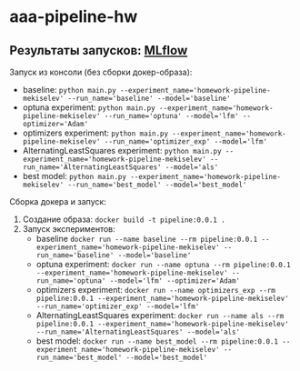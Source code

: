 # aaa-pipeline-hw

## Результаты запусков: [MLflow](http://84.201.128.89:90/#/experiments/26?searchFilter=&orderByKey=attributes.start_time&orderByAsc=false&startTime=ALL&lifecycleFilter=Active&modelVersionFilter=All+Runs&datasetsFilter=W10%3D)


Запуск из консоли (без сборки докер-образа):
- baseline: `python main.py --experiment_name='homework-pipeline-mekiselev' --run_name='baseline' --model='baseline'`
- optuna experiment: `python main.py --experiment_name='homework-pipeline-mekiselev' --run_name='optuna' --model='lfm' --optimizer='Adam'`
- optimizers experiment: `python main.py --experiment_name='homework-pipeline-mekiselev' --run_name='optimizer_exp' --model='lfm'`
- AlternatingLeastSquares experiment: `python main.py --experiment_name='homework-pipeline-mekiselev' --run_name='AlternatingLeastSquares' --model='als'`
- best model: `python main.py --experiment_name='homework-pipeline-mekiselev' --run_name='best_model' --model='best_model'`

Сборка докера и запуск:
1. Создание образа: `docker build -t pipeline:0.0.1 .`
2. Запуск экспериментов:
    - baseline `docker run --name baseline --rm pipeline:0.0.1 --experiment_name='homework-pipeline-mekiselev' --run_name='baseline' --model='baseline'`
    - optuna experiment: `docker run --name optuna --rm pipeline:0.0.1 --experiment_name='homework-pipeline-mekiselev' --run_name='optuna' --model='lfm' --optimizer='Adam'`
    - optimizers experiment: `docker run --name optimizers_exp --rm pipeline:0.0.1 --experiment_name='homework-pipeline-mekiselev' --run_name='optimizer_exp' --model='lfm'`
    - AlternatingLeastSquares experiment: `docker run --name als --rm pipeline:0.0.1 --experiment_name='homework-pipeline-mekiselev' --run_name='AlternatingLeastSquares' --model='als'`
    - best model: `docker run --name best_model --rm pipeline:0.0.1 --experiment_name='homework-pipeline-mekiselev' --run_name='best_model' --model='best_model'`
